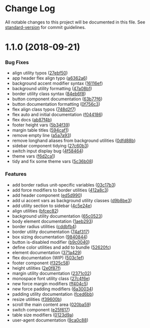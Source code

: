 # Change Log

All notable changes to this project will be documented in this file. See [standard-version](https://github.com/conventional-changelog/standard-version) for commit guidelines.

<a name="1.1.0"></a>
# 1.1.0 (2018-09-21)


### Bug Fixes

* align utility typos ([27ebf50](https://github.com/M-Willett/bemit-css/commit/27ebf50))
* app header flex align typo ([a6362a6](https://github.com/M-Willett/bemit-css/commit/a6362a6))
* background accent modifier syntax ([16116ef](https://github.com/M-Willett/bemit-css/commit/16116ef))
* background utility formatting ([47a08b1](https://github.com/M-Willett/bemit-css/commit/47a08b1))
* border utility class syntax ([84eb6f8](https://github.com/M-Willett/bemit-css/commit/84eb6f8))
* button component documentation ([63b77f6](https://github.com/M-Willett/bemit-css/commit/63b77f6))
* button documentation formatting ([0f756c3](https://github.com/M-Willett/bemit-css/commit/0f756c3))
* flex align class typos ([748d2f7](https://github.com/M-Willett/bemit-css/commit/748d2f7))
* flex auto and initial documentation ([f044186](https://github.com/M-Willett/bemit-css/commit/f044186))
* flex docs ([ab87f4b](https://github.com/M-Willett/bemit-css/commit/ab87f4b))
* footer height vars ([5b34f39](https://github.com/M-Willett/bemit-css/commit/5b34f39))
* margin table titles ([594caf1](https://github.com/M-Willett/bemit-css/commit/594caf1))
* remove empty line ([a5a7a93](https://github.com/M-Willett/bemit-css/commit/a5a7a93))
* remove longhand aliases from background utilities ([0dfd88b](https://github.com/M-Willett/bemit-css/commit/0dfd88b))
* sidebar component tidying ([27c60b3](https://github.com/M-Willett/bemit-css/commit/27c60b3))
* switch input display bug ([4f58464](https://github.com/M-Willett/bemit-css/commit/4f58464))
* theme vars ([f6d2ca1](https://github.com/M-Willett/bemit-css/commit/f6d2ca1))
* tidy and fix some theme vars ([5c36b08](https://github.com/M-Willett/bemit-css/commit/5c36b08))


### Features

* add border radius unit-specific variables ([03c17b3](https://github.com/M-Willett/bemit-css/commit/03c17b3))
* add force modifiers to border utilities ([412a8c3](https://github.com/M-Willett/bemit-css/commit/412a8c3))
* add header component ([ed5d990](https://github.com/M-Willett/bemit-css/commit/ed5d990))
* add ui accent vars as background utility classes ([d9b8be3](https://github.com/M-Willett/bemit-css/commit/d9b8be3))
* add utility section to sidebar ([4c5e24e](https://github.com/M-Willett/bemit-css/commit/4c5e24e))
* align utilities ([bfcec82](https://github.com/M-Willett/bemit-css/commit/bfcec82))
* background utility documentation ([65c0523](https://github.com/M-Willett/bemit-css/commit/65c0523))
* body element documentation ([1aeb293](https://github.com/M-Willett/bemit-css/commit/1aeb293))
* border radius utilities ([cddbfb4](https://github.com/M-Willett/bemit-css/commit/cddbfb4))
* border utility documentation ([74af317](https://github.com/M-Willett/bemit-css/commit/74af317))
* box sizing documentation ([9840844](https://github.com/M-Willett/bemit-css/commit/9840844))
* button is-disabled modifier ([b9c0040](https://github.com/M-Willett/bemit-css/commit/b9c0040))
* define color utilities and add to bundle ([52620fc](https://github.com/M-Willett/bemit-css/commit/52620fc))
* element documentation ([371a429](https://github.com/M-Willett/bemit-css/commit/371a429))
* flex documentation (WIP) ([503c1ef](https://github.com/M-Willett/bemit-css/commit/503c1ef))
* footer component ([f325c58](https://github.com/M-Willett/bemit-css/commit/f325c58))
* height utilities ([2e0f87f](https://github.com/M-Willett/bemit-css/commit/2e0f87f))
* margin utility documentation ([2371c02](https://github.com/M-Willett/bemit-css/commit/2371c02))
* monospace font utility class ([27c4f6e](https://github.com/M-Willett/bemit-css/commit/27c4f6e))
* new force margin modifiers ([ff404c5](https://github.com/M-Willett/bemit-css/commit/ff404c5))
* new force padding modifiers ([6a30034](https://github.com/M-Willett/bemit-css/commit/6a30034))
* padding utility documentation ([fced6bb](https://github.com/M-Willett/bemit-css/commit/fced6bb))
* resize utilities ([f39600b](https://github.com/M-Willett/bemit-css/commit/f39600b))
* scroll the main content area ([020ba59](https://github.com/M-Willett/bemit-css/commit/020ba59))
* switch component ([e25f617](https://github.com/M-Willett/bemit-css/commit/e25f617))
* table size modifiers ([0123d9a](https://github.com/M-Willett/bemit-css/commit/0123d9a))
* user-agent documentation ([9ca0c88](https://github.com/M-Willett/bemit-css/commit/9ca0c88))
